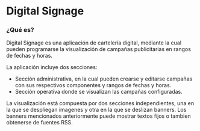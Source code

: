 # Digital Signage
### ¿Qué es?
Digital Signage es una aplicación de cartelería digital, mediante la cual pueden programarse la visualización de campañas publicitarias
en rangos de fechas y horas.

La aplicación incluye dos secciones:
* Sección administrativa, en la cual pueden crearse y editarse campañas con sus respectivos componentes y rangos de fechas y horas.
* Sección  operativa donde se visualizan las campañas configuradas.

La visualización está compuesta por dos secciones independientes, una en la que se despliegan imagenes y otra
en la que se deslizan banners.
Los banners mencionados anteriormente puede mostrar textos fijos o tambien obtenerse de fuentes RSS.
